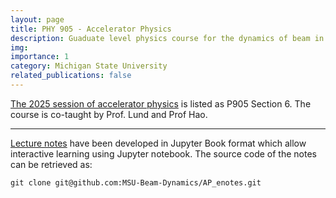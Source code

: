 ```yaml
---
layout: page
title: PHY 905 - Accelerator Physics
description: Guaduate level physics course for the dynamics of beam in accelerators
img: 
importance: 1
category: Michigan State University
related_publications: false
---
```


[The 2025 session of accelerator physics](https://people.frib.msu.edu/~lund/msu/phy905_2025/) is listed as P905 Section 6. The course is co-taught by Prof. Lund and Prof Hao.


---

[Lecture notes](https://msu-beam-dynamics.github.io/AP_enotes/intro.html) have been developed in Jupyter Book format which allow interactive learning using Jupyter notebook.  The source code of the notes can be retrieved as:

```
git clone git@github.com:MSU-Beam-Dynamics/AP_enotes.git
```
